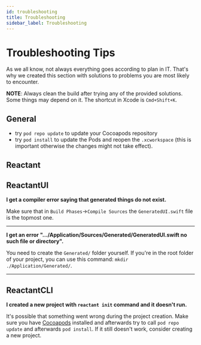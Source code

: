 ```yaml
---
id: troubleshooting
title: Troubleshooting
sidebar_label: Troubleshooting
---
```

# Troubleshooting Tips
As we all know, not always everything goes according to plan in IT. That's why we created this section with solutions to problems you are most likely to encounter.

**NOTE**: Always clean the build after trying any of the provided solutions. Some things may depend on it. The shortcut in Xcode is `Cmd+Shift+K`.

## General
- try `pod repo update` to update your Cocoapods repository
- try `pod install` to update the Pods and reopen the `.xcworkspace` (this is important otherwise the changes might not take effect).

## Reactant

## ReactantUI
**I get a compiler error saying that generated things do not exist.**

Make sure that in `Build Phases`->`Compile Sources` the `GeneratedUI.swift` file is the topmost one.

---

**I get an error ".../Application/Sources/Generated/GeneratedUI.swift no such file or directory".**

You need to create the `Generated/` folder yourself. If you're in the root folder of your project, you can use this command: `mkdir ./Application/Generated/`.

---

## ReactantCLI
**I created a new project with `reactant init` command and it doesn't run.**

It's possible that something went wrong during the project creation. Make sure you have [Cocoapods][cocoapods] installed and afterwards try to call `pod repo update` and afterwards `pod install`. If it still doesn't work, consider creating a new project.

<!-- URLs -->

[cocoapods]: http://cocoapods.org
